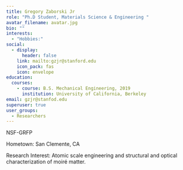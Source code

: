 ```yaml
---
title: Gregory Zaborski Jr
role: "Ph.D Student, Materials Science & Engineering "
avatar_filename: avatar.jpg
bio: ""
interests:
  - "Hobbies:"
social:
  - display:
      header: false
    link: mailto:gzjr@stanford.edu
    icon_pack: fas
    icon: envelope
education:
  courses:
    - course: B.S. Mechanical Engineering, 2019
      institution: University of California, Berkeley
email: gzjr@stanfod.edu
superuser: true
user_groups:
  - Researchers
---
```

N﻿SF-GRFP

H﻿ometown: San Clemente, CA

R﻿esearch Interest: Atomic scale engineering and structural and optical characterization of moiré matter.
